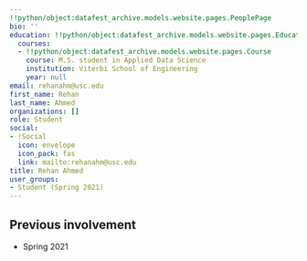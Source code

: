 ```yaml
---
!!python/object:datafest_archive.models.website.pages.PeoplePage
bio: ''
education: !!python/object:datafest_archive.models.website.pages.Education
  courses:
  - !!python/object:datafest_archive.models.website.pages.Course
    course: M.S. student in Applied Data Science
    institution: Viterbi School of Engineering
    year: null
email: rehanahm@usc.edu
first_name: Rehan
last_name: Ahmed
organizations: []
role: Student
social:
- !Social
  icon: envelope
  icon_pack: fas
  link: mailto:rehanahm@usc.edu
title: Rehan Ahmed
user_groups:
- Student (Spring 2021)
---
```



## Previous involvement

* Spring 2021

